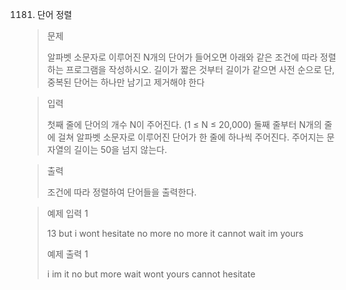1181. 단어 정렬

> 문제
> 
> 알파벳 소문자로 이루어진 N개의 단어가 들어오면 아래와 같은 조건에 따라 정렬하는 프로그램을 작성하시오. 길이가 짧은 것부터 길이가 같으면 사전 순으로 단, 중복된 단어는 하나만 남기고 제거해야 한다

> 입력
> 
> 첫째 줄에 단어의 개수 N이 주어진다. (1 ≤ N ≤ 20,000) 둘째 줄부터 N개의 줄에 걸쳐 알파벳 소문자로 이루어진 단어가 한 줄에 하나씩 주어진다. 주어지는 문자열의 길이는 50을 넘지 않는다.

> 출력
> 
> 조건에 따라 정렬하여 단어들을 출력한다.

> 예제 입력 1 
> 
> 13
but
i
wont
hesitate
no
more
no
more
it
cannot
wait
im
yours
> 
> 예제 출력 1 
> 
> i
im
it
no
but
more
wait
wont
yours
cannot
hesitate